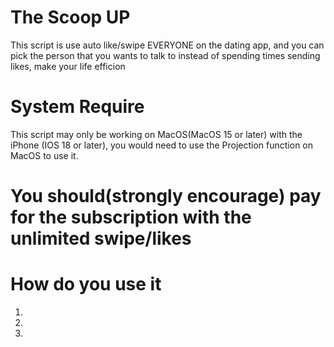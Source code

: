 # The Scoop UP

This script is use auto like/swipe EVERYONE on the dating app, and you can pick the person that you wants to talk to instead of spending times sending likes, make your life efficion

# System Require
  This script may only be working on MacOS(MacOS 15 or later) with the iPhone (IOS 18 or later), you would need to use the Projection function on MacOS to use it.

# You should(strongly encourage) pay for the subscription with the unlimited swipe/likes

# How do you use it
  1. 
  2.
  3.

